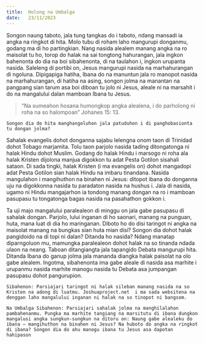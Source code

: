 ```yaml
---
title:  Holong na Umbalga
date:   23/11/2023
---
```


Songon naung taboto, jala tung tangkas do i taboto, ndang mansadi ia angka na ringkot di hita. Molo tubu di roham laho mangurupi donganmu, godang ma di ho partingkian. Nang nasida alealem manang angka na ro maisolat tu ho, torop do halak na sai tongtong hahurangan, jala ingkon bahenonta do dia na boi sibahenonta, di na taulahon i, ingkon urupanta nasida. Saleleng di portibi on, Jesus mangurupi nasida na marhahurangan di ngoluna. Dipigapiga hatiha, Ibana do na manuntun jala ro manopot nasida na marhahurangan, di hatiha na asing, songon jolma na manantan na pangpang sian tarum asa boi diboan tu jolo ni Jesus, aleale ni na marsahit i do na mangalului dalan mamboan Ibana tu Jesus.

> <p></p>
> “Na sumeahon hosana humongkop angka alealena, i do parholong ni roha na so halompoan” Johanes 15: 13.

`Songon dia do hita manghangoluhon jala patuduhon i di panghobasionta tu dongan jolma?`

Sahalak evangelis dohot donganna sajabu lelengna onom taon di Trinidad dohot Tobago marjamita. Tolu taon parjolo nasida tading ditongatonga ni halak Hindu dohot Muslim. Godang do halak Hindu i marsogo ni roha ala halak Kristen dijolona manjua digokkon tu adat Pesta Gotilon sisahali sataon. Di sada tingki, halak Kristen (i ma evangelis on) dohot mangadopi adat Pesta Gotilon sian halak Hindu na imbaru tinandana. Nasida mangulahon i mangihuthon na binahen ni Jesus: ditopot ibana do donganna uju na digokkonna nasida tu paradaton nasida na hushus i. Jala di nasida, ugamo ni Hindu mangajarhon ia tondong manang dongan na ro i mamboan pasupasu tu tongatonga bagas nasida na pasahathon gokkon i.

Ta uji majo mangalului paralealeon di minggu on jala gabe pasupasu di sahalak dongan. Parjolo, lului inganan di ho saonari, manang na punguan, huta, mana luat di dia ho maringanan. Diboto ho do disi taringot ni angka na maisolat manang na bungkas sian huta mian disi? Songon dia dohot halak pangidoido na di topi ni dalan? Ditanda ho nasida? Ndang manatap diparngoluon mu, mamungka paralealeon dohot halak na so tinanda ndada ulaon na neang. Taboan ditangiangta jala tapangido Debata mangurupi hita. Ditanda Ibana do ganup jolma jala mananda diangka halak paisolat na olo gabe alealem. Ingotma, sibahenonta ima gabe aleale di nasida asa marhite i urupanmu nasida marhite manogu nasida tu Debata asa jumpangan pasupasu dohot pangurupion.

`Sibahenon: Parsiajari taringot ni halak sileban manang nasida na so Kristen na adong di luatmu. Joshuaproject.net  i ma sada websitena na denggan laho mangalului inganan ni halak na so tinopot ni bangsom.`

`Na Umbalga Sibahenon: Parsiajari sahalak jolma na manghilalahon pambahenanmu. Pungka ma marhite tangiang na marsitutu di ibana dungkon mangalusi angka sungkun-sungkun na ditoru on: Naung gabe alealeku do ibana – mangihuthon na binahen ni Jesus? Na huboto do angka na ringkot di ibana? Songon dia do ahu manogu ibana tu Jesus asa dapotan hahipason`